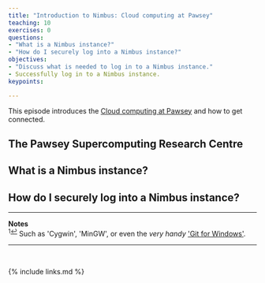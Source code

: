 ```yaml
---
title: "Introduction to Nimbus: Cloud computing at Pawsey"
teaching: 10
exercises: 0
questions:
- "What is a Nimbus instance?"
- "How do I securely log into a Nimbus instance?"
objectives:
- "Discuss what is needed to log in to a Nimbus instance."
- Successfully log in to a Nimbus instance.
keypoints:

---
```

This episode introduces the [Cloud computing at Pawsey](https://pawseysupercomputing.github.io/using-nimbus/02-cloud-at-pawsey/index.html) and how to get connected.


## The Pawsey Supercomputing Research Centre


## What is a Nimbus instance?


## How do I securely log into a Nimbus instance?


___
**Notes**   
<sup id="f1">1[↩](#a1)</sup> Such as 'Cygwin', 'MinGW', or even the _very handy_ ['Git for Windows'](https://gitforwindows.org/).

___
<br>



{% include links.md %}
